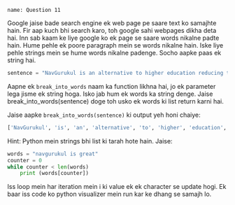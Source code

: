 ```ngMeta
name: Question 11

```

Google jaise bade search engine ek web page pe saare text ko samajhte hain. Fir aap kuch bhi search karo, toh google sahi webpages dikha deta hai. Inn sab kaam ke liye google ko ek page se saare words nikalne padte hain. Hume pehle ek poore paragraph mein se words nikalne hain. Iske liye pehle strings mein se hume words nikalne padenge. Socho aapke paas ek string hai.

```python
sentence = "NavGurukul is an alternative to higher education reducing the barriers of current formal education system"
```

Aapne ek `break_into_words` naam ka function likhna hai, jo ek parameter lega jisme ek string hoga. Isko jab hum ek words ka string denge. Jaise break_into_words(sentence) doge toh usko ek words ki list return karni hai.

Jaise aapke `break_into_words(sentence)` ki output yeh honi chaiye:

```python
['NavGurukul', 'is', 'an', 'alternative', 'to', 'higher', 'education', 'reducing', 'the', 'barriers', 'of', 'current', 'formal', 'education', 'system']
```

Hint: Python mein strings bhi list ki tarah hote hain. Jaise:

```python
words = "navgurukul is great"
counter = 0
while counter < len(words)
    print (words[counter])
````

Iss loop mein har iteration mein i ki value ek ek character se update hogi. Ek baar iss code ko python visualizer mein run kar ke dhang se samajh lo.

